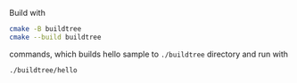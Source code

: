 Build with

```bash
cmake -B buildtree
cmake --build buildtree
```

commands, which builds hello sample to `./buildtree` directory and run with

```bash
./buildtree/hello
```
